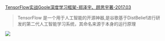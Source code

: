 [TensorFlow实战Goole深度学习框架-郑泽宇、顾思宇著-2017.03](https://pan.baidu.com/s/1mhSC0XU)
> TensorFlow 是一个用于人工智能的开源神器,是谷歌基于DistBelief进行研发的第二代人工智能学习系统，其命名来源于本身的运行原理

![](https://github.com/scalad/Book/blob/master/Tensorflow/image/TensorFlow%E5%AE%9E%E6%88%98Google%E6%B7%B1%E5%BA%A6%E5%AD%A6%E4%B9%A0%E6%A1%86%E6%9E%B6.png)
